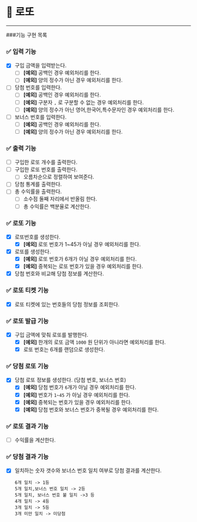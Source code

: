 # 🎯 로또

----

###기능 구현 목록

### ✅ 입력 기능
- [x] 구입 금액을 입력받는다.
    - [ ] **[예외]** 공백인 경우 예외처리를 한다.
    - [ ] **[예외]** 양의 정수가 아닌 경우 예외처리를 한다.
- [ ] 당첨 번호를 입력한다.
    - [ ] **[예외]** 공백인 경우 예외처리를 한다.
    - [ ] **[예외]** 구분자 `,` 로 구분할 수 없는 경우 예외처리를 한다.
    - [ ] **[예외]** 양의 정수가 아닌 영어,한국어,특수문자인 경우 예외처리를 한다.
- [ ] 보너스 번호를 입력한다.
    - [ ] **[예외]** 공백인 경우 예외처리를 한다.
    - [ ] **[예외]** 양의 정수가 아닌 경우 예외처리를 한다.

### ✅ 출력 기능
- [ ] 구입한 로또 개수를 출력한다.
- [ ] 구입한 로또 번호를 출력한다.
    - [ ] 오름차순으로 정렬하여 보여준다.
- [ ] 당첨 통계를 출력한다.
- [ ] 총 수익률을 출력한다.
    - [ ] 소수점 둘째 자리에서 반올림 한다.
    - [ ] 총 수익률은 백분율로 계산한다.

### ✅ 로또 기능
- [x] 로또번호를 생성한다. 
    - [x] **[예외]** 로또 번호가 1~45가 아닐 경우 예외처리를 한다.
- [x] 로또를 생성한다.
    - [x] **[예외]** 로또 번호가 6개가 아닐 경우 예외처리를 한다.
    - [x] **[예외]** 중복되는 로또 번호가 있을 경우 예외처리를 한다.
- [x] 당첨 번호와 비교해 당첨 정보를 계산한다.

### ✅ 로또 티켓 기능
- [x] 로또 티켓에 있는 번호들의 당첨 정보를 조회한다.

### ✅ 로또 발급 기능
- [x] 구입 금액에 맞춰 로또를 발행한다.
    - [x] **[예외]** 한개의 로또 금액 `1000` 원 단위가 아니라면 예외처리를 한다.
    - [x] 로또 번호는 6개를 랜덤으로 생성한다.

### ✅ 당첨 로또 기능
- [x] 당첨 로또 정보를 생성한다. (당첨 번호, 보너스 번호)
    - [x] **[예외]** 당첨 번호가 `6`개가 아닐 경우 예외처리를 한다.
    - [x] **[예외]** 번호가 `1~45` 가 아닐 경우 예외처리를 한다.
    - [x] **[예외]** 중복되는 번호가 있을 경우 예외처리를 한다.
    - [x] **[예외]** 당첨 번호와 보너스 번호가 중복될 경우 예외처리를 한다.

### ✅ 로또 결과 기능
- [ ] 수익률을 계산한다.

### ✅ 당첨 결과 기능
- [x] 일치하는 숫자 갯수와 보너스 번호 일치 여부로 당첨 결과를 계산한다.
  ```
  6개 일치 -> 1등
  5개 일치,보너스 번호 일치 -> 2등
  5개 일치, 보너스 번호 불 일치 ->3 등
  4개 일치 -> 4등
  3개 일치 -> 5등
  3개 미만 일치 -> 미당첨
  ```
